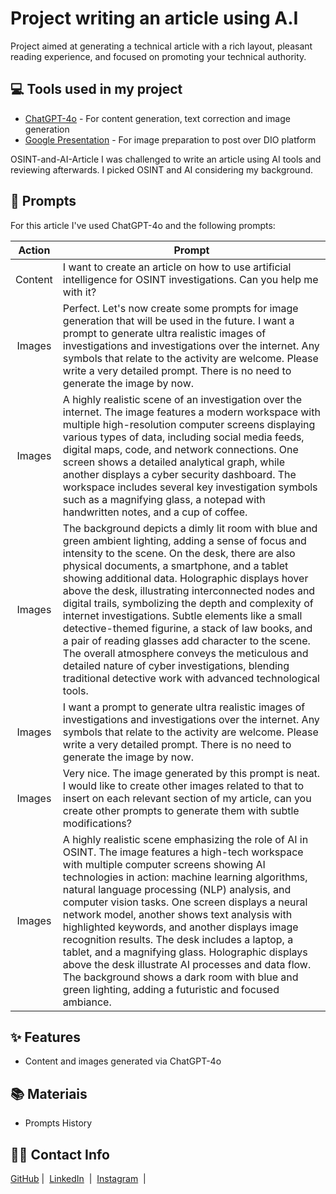 # Project writing an article using A.I
Project aimed at generating a technical article with a rich layout, pleasant reading experience, and focused on promoting your technical authority.

## 💻 Tools used in my project

- [ChatGPT-4o]([https://chat.openai.com/](https://chatgpt.com/)) - For content generation, text correction and image generation
- [Google Presentation](https://docs.google.com/presentation/) - For image preparation to post over DIO platform

OSINT-and-AI-Article
I was challenged to write an article using AI tools and reviewing afterwards. I picked OSINT and AI considering my background.


## 📄 Prompts
For this article I've used ChatGPT-4o and the following prompts:

|   Action   | Prompt                                                                                                                                                                                                                                                                       |
| :------: | ------------------------------------------------------------------------------------------------------------------------------------------------------------------------------------------------------------------------------------------------------------------------------ |
| Content | I want to create an article on how to use artificial intelligence for OSINT investigations. Can you help me with it?                                                                                                                                                          |
| Images | Perfect. Let's now create some prompts for image generation that will be used in the future. I want a prompt to generate ultra realistic images of investigations and investigations over the internet. Any symbols that relate to the activity are welcome. Please write a very detailed prompt. There is no need to generate the image by now. |
| Images | A highly realistic scene of an investigation over the internet. The image features a modern workspace with multiple high-resolution computer screens displaying various types of data, including social media feeds, digital maps, code, and network connections. One screen shows a detailed analytical graph, while another displays a cyber security dashboard. The workspace includes several key investigation symbols such as a magnifying glass, a notepad with handwritten notes, and a cup of coffee.
| Images | The background depicts a dimly lit room with blue and green ambient lighting, adding a sense of focus and intensity to the scene. On the desk, there are also physical documents, a smartphone, and a tablet showing additional data. Holographic displays hover above the desk, illustrating interconnected nodes and digital trails, symbolizing the depth and complexity of internet investigations. Subtle elements like a small detective-themed figurine, a stack of law books, and a pair of reading glasses add character to the scene. The overall atmosphere conveys the meticulous and detailed nature of cyber investigations, blending traditional detective work with advanced technological tools. |
| Images | I want a prompt to generate ultra realistic images of investigations and investigations over the internet. Any symbols that relate to the activity are welcome. Please write a very detailed prompt. There is no need to generate the image by now. |
| Images | Very nice. The image generated by this prompt is neat. I would like to create other images related to that to insert on each relevant section of my article, can you create other prompts to generate them with subtle modifications? |
| Images | A highly realistic scene emphasizing the role of AI in OSINT. The image features a high-tech workspace with multiple computer screens showing AI technologies in action: machine learning algorithms, natural language processing (NLP) analysis, and computer vision tasks. One screen displays a neural network model, another shows text analysis with highlighted keywords, and another displays image recognition results. The desk includes a laptop, a tablet, and a magnifying glass. Holographic displays above the desk illustrate AI processes and data flow. The background shows a dark room with blue and green lighting, adding a futuristic and focused ambiance. |

## ✨ Features

- Content and images generated via ChatGPT-4o

## 📚 Materiais

- Prompts History

## 👨‍💻 Contact Info

<p>
    <a href="https://github.com/F0rTKn0x">
    GitHub</a>&nbsp;|&nbsp;
    <a href="www.linkedin.com/in/
heitor-meirelles">LinkedIn</a>
&nbsp;|&nbsp;
    <a href="https://www.instagram.com/heitorsalva/">
    Instagram</a>
&nbsp;|&nbsp;</p>
</p>
<br/><br/>
<p>

